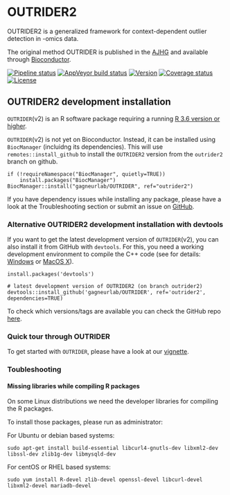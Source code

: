 # OUTRIDER2 #
OUTRIDER2 is a generalized framework for context-dependent outlier detection in -omics data.

The original method OUTRIDER is published in the [AJHG](https://doi.org/10.1016/j.ajhg.2018.10.025)
and available through [Bioconductor](http://bioconductor.org/packages/release/bioc/html/OUTRIDER.html).

[![Pipeline status](https://travis-ci.org/gagneurlab/OUTRIDER.svg?branch=outrider2)](https://travis-ci.org/gagneurlab/OUTRIDER)
[![AppVeyor build status](https://ci.appveyor.com/api/projects/status/a2f6io5isq0jhobf/branch/outrider2?svg=true)](https://ci.appveyor.com/project/c-mertes/outrider/branch/outrider2)
[![Version](https://img.shields.io/badge/Version-1.99.0-green.svg)](https://github.com/gagneurlab/OUTRIDER/tree/outrider2)
[![Coverage status](https://codecov.io/gh/gagneurlab/OUTRIDER/branch/outrider2/graph/badge.svg)](https://codecov.io/github/gagneurlab/OUTRIDER?branch=outrider2)
[![License](https://img.shields.io/github/license/mashape/apistatus.svg?maxAge=2592000)](https://github.com/gagneurlab/OUTRIDER/blob/outrider2/LICENSE)


## OUTRIDER2 development installation

`OUTRIDER`(v2) is an R software package requiring a running [R 3.6 version or higher](https://cran.r-project.org/).

`OUTRIDER`(v2) is not yet on Bioconductor. Instead, it can be installed using `BiocManager` (incluidng its dependencies). 
This will use `remotes::install_github` to install the `OUTRIDER2` version from the `outrider2` branch on github. 

```
if (!requireNamespace("BiocManager", quietly=TRUE))
    install.packages("BiocManager")
BiocManager::install("gagneurlab/OUTRIDER", ref="outrider2")
```

If you have dependency issues while installing any package, please have a look
at the Troubleshooting section or submit an issue on [GitHub](https://github.com/gagneurlab/OUTRIDER/issues).

### Alternative OUTRIDER2 development installation with devtools

If you want to get the latest development version of `OUTRIDER`(v2), you can also 
install it from GitHub with `devtools`. For this, you need a working development environment to compile the
C++ code (see for details: [Windows](https://cran.r-project.org/bin/windows/Rtools/)
or [MacOS X](https://cran.r-project.org/bin/macosx/tools/)).

```
install.packages('devtools')

# latest development version of OUTRIDER2 (on branch outrider2)
devtools::install_github('gagneurlab/OUTRIDER', ref='outrider2', dependencies=TRUE)

```

To check which versions/tags are available you can check the GitHub repo
[here](https://github.com/gagneurlab/OUTRIDER/releases).

### Quick tour through OUTRIDER

To get started with `OUTRIDER`, please have a look at our
[vignette](https://github.com/gagneurlab/OUTRIDER/tree/outrider2/vignettes/OUTRIDER2.pdf).
<!--In order to get the pdf version, please type the following code in an R session:

```
library(OUTRIDER)
vignette('OUTRIDER')
```
-->

### Toubleshooting

#### Missing libraries while compiling R packages

On some Linux distributions we need the developer libraries for compiling the R packages.

To install those packages, please run as administrator: 

For Ubuntu or debian based systems:
```
sudo apt-get install build-essential libcurl4-gnutls-dev libxml2-dev libssl-dev zlib1g-dev libmysqld-dev
```

For centOS or RHEL based systems:
```
sudo yum install R-devel zlib-devel openssl-devel libcurl-devel libxml2-devel mariadb-devel
```
